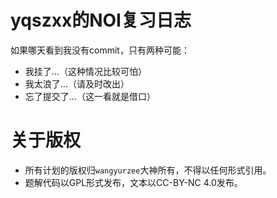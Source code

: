 # yqszxx的NOI复习日志
如果哪天看到我没有commit，只有两种可能：
* 我挂了...（这种情况比较可怕）
* 我太浪了...（请及时改出）
* 忘了提交了...（这一看就是借口）

# 关于版权
* 所有计划的版权归`wangyurzee`大神所有，不得以任何形式引用。
* 题解代码以GPL形式发布，文本以CC-BY-NC 4.0发布。

